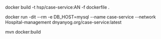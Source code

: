 docker build -t hsp/case-service:AN -f dockerfile .

docker run -dit --rm -e DB_HOST=mysql --name case-service --network Hospital-management dnyanyog.org/case-service:latest

mvn docker:build 
